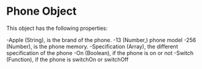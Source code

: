 # Phone Object

This object has the following properties:

-Apple (String), is the brand of the phone.
-13 (Number,) phone model
-256 (Number), is the phone memory.
-Specification (Array), the different specification of the phone
-On (Boolean), if the phone is on or not
-Switch (Function), if the phone is switchOn or switchOff
